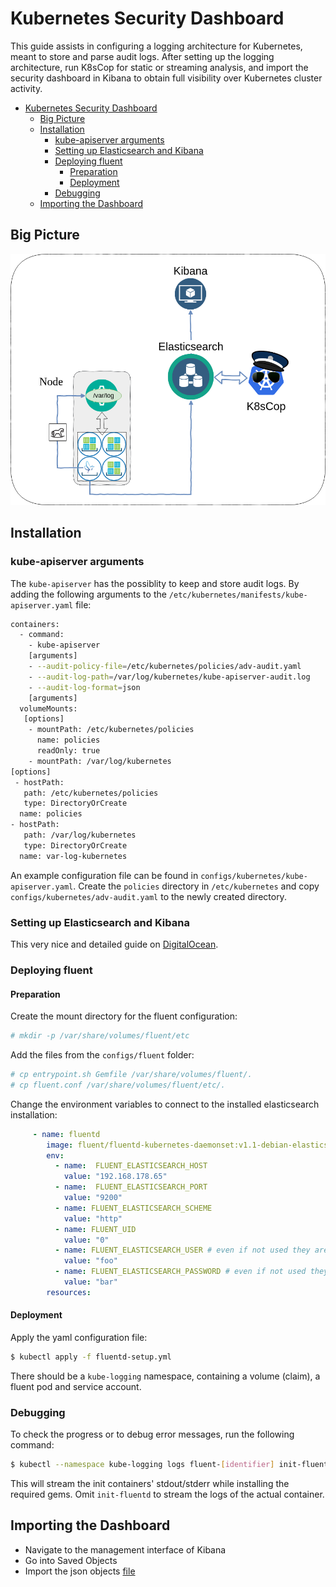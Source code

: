 # Kubernetes Security Dashboard

This guide assists in configuring a logging architecture for Kubernetes, meant to store and parse audit logs. After setting up the logging architecture, run K8sCop for static or streaming analysis, and import the security dashboard in Kibana to obtain full visibility over Kubernetes cluster activity.

<!-- vim-markdown-toc GFM -->

- [Kubernetes Security Dashboard](#kubernetes-security-dashboard)
  - [Big Picture](#big-picture)
  - [Installation](#installation)
    - [kube-apiserver arguments](#kube-apiserver-arguments)
    - [Setting up Elasticsearch and Kibana](#setting-up-elasticsearch-and-kibana)
    - [Deploying fluent](#deploying-fluent)
      - [Preparation](#preparation)
      - [Deployment](#deployment)
    - [Debugging](#debugging)
  - [Importing the Dashboard](#importing-the-dashboard)

<!-- vim-markdown-toc -->

## Big Picture

![](k8scop.png)

## Installation

### kube-apiserver arguments

The `kube-apiserver` has the possiblity to keep and store audit logs. By adding the following arguments to the `/etc/kubernetes/manifests/kube-apiserver.yaml` file:

```bash
containers:
  - command:
    - kube-apiserver
    [arguments]
    - --audit-policy-file=/etc/kubernetes/policies/adv-audit.yaml
    - --audit-log-path=/var/log/kubernetes/kube-apiserver-audit.log
    - --audit-log-format=json
    [arguments]
  volumeMounts:
   [options]
    - mountPath: /etc/kubernetes/policies
      name: policies
      readOnly: true
    - mountPath: /var/log/kubernetes
[options]
 - hostPath:
   path: /etc/kubernetes/policies
   type: DirectoryOrCreate
  name: policies
- hostPath:
   path: /var/log/kubernetes
   type: DirectoryOrCreate
  name: var-log-kubernetes
```

An example configuration file can be found in `configs/kubernetes/kube-apiserver.yaml`. Create the `policies` directory in `/etc/kubernetes` and copy `configs/kubernetes/adv-audit.yaml` to the newly created directory.

### Setting up Elasticsearch and Kibana

This very nice and detailed guide on [DigitalOcean](https://www.digitalocean.com/community/tutorials/how-to-install-elasticsearch-logstash-and-kibana-elastic-stack-on-ubuntu-16-04). 

### Deploying fluent

#### Preparation

Create the mount directory for the fluent configuration:

```bash
# mkdir -p /var/share/volumes/fluent/etc
```

Add the files from the `configs/fluent` folder:

```bash
# cp entrypoint.sh Gemfile /var/share/volumes/fluent/.
# cp fluent.conf /var/share/volumes/fluent/etc/.
```

Change the environment variables to connect to the installed elasticsearch installation:

```yaml
     - name: fluentd
        image: fluent/fluentd-kubernetes-daemonset:v1.1-debian-elasticsearch
        env:
          - name:  FLUENT_ELASTICSEARCH_HOST
            value: "192.168.178.65"
          - name:  FLUENT_ELASTICSEARCH_PORT
            value: "9200"
          - name: FLUENT_ELASTICSEARCH_SCHEME
            value: "http"
          - name: FLUENT_UID
            value: "0"
          - name: FLUENT_ELASTICSEARCH_USER # even if not used they are necessary
            value: "foo"
          - name: FLUENT_ELASTICSEARCH_PASSWORD # even if not used they are necessary
            value: "bar"
        resources:
```

#### Deployment

Apply the yaml configuration file:

```bash
$ kubectl apply -f fluentd-setup.yml
```

There should be a `kube-logging` namespace, containing a volume (claim), a fluent pod and service account.

### Debugging 

To check the progress or to debug error messages, run the following command:

```bash
$ kubectl --namespace kube-logging logs fluent-[identifier] init-fluentd -f
```

This will stream the init containers' stdout/stderr while installing the required gems.
Omit `init-fluentd` to stream the logs of the actual container.

## Importing the Dashboard

- Navigate to the management interface of Kibana
- Go into Saved Objects
- Import the json objects [file](configs/kibana/k8s-security-dashboard.json) 
